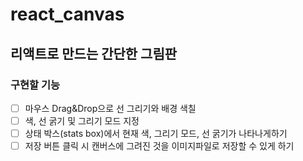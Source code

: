# react_canvas

## 리액트로 만드는 간단한 그림판

### 구현할 기능

- [ ] 마우스 Drag&Drop으로 선 그리기와 배경 색칠
- [ ] 색, 선 굵기 및 그리기 모드 지정
- [ ] 상태 박스(stats box)에서 현재 색, 그리기 모드, 선 굵기가 나타나게하기
- [ ] 저장 버튼 클릭 시 캔버스에 그려진 것을 이미지파일로 저장할 수 있게 하기
